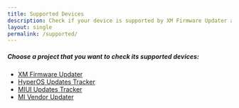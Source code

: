 ```yaml
---
title: Supported Devices
description: Check if your device is supported by XM Firmware Updater and others
layout: single
permalink: /supported/
---
```


##### Choose a project that you want to check its supported devices:

* [XM Firmware Updater](/supported/firmware/)
* [HyperOS Updates Tracker](/supported/hyperos/)
* [MIUI Updates Tracker](/supported/miui/)
* [MI Vendor Updater](/supported/vendor/)
